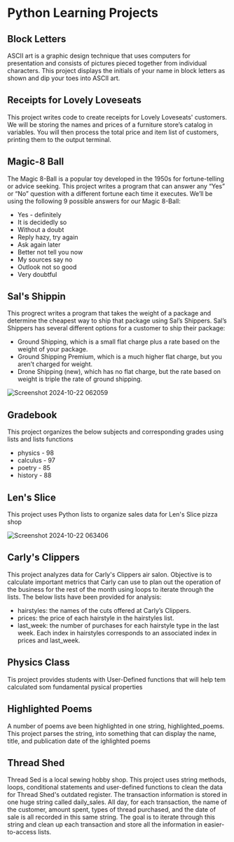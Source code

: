 # **Python Learning Projects**

## **Block Letters**
ASCII art is a graphic design technique that uses computers for presentation and consists of pictures pieced together from individual characters. This project displays the initials of your name in block letters as shown and dip your toes into ASCII art.

## **Receipts for Lovely Loveseats**
This project writes code to create receipts for Lovely Loveseats' customers. We will be storing the names and prices of a furniture store’s catalog in variables. You will then process the total price and item list of customers, printing them to the output terminal.

## **Magic-8 Ball**
The Magic 8-Ball is a popular toy developed in the 1950s for fortune-telling or advice seeking. This project writes a program that can answer any “Yes” or “No” question with a different fortune each time it executes.
We’ll be using the following 9 possible answers for our Magic 8-Ball:
* Yes - definitely
* It is decidedly so
* Without a doubt
* Reply hazy, try again
* Ask again later
* Better not tell you now
* My sources say no
* Outlook not so good
* Very doubtful

## **Sal's Shippin**
This progrect writes a program that takes the weight of a package and determine the cheapest way to ship that package using Sal’s Shippers.
Sal’s Shippers has several different options for a customer to ship their package:
* Ground Shipping, which is a small flat charge plus a rate based on the weight of your package.
* Ground Shipping Premium, which is a much higher flat charge, but you aren’t charged for weight.
* Drone Shipping (new), which has no flat charge, but the rate based on weight is triple the rate of ground shipping.

![Screenshot 2024-10-22 062059](https://github.com/user-attachments/assets/1bf7f493-ddc3-4f16-8bfa-9120de164924)

## **Gradebook**
This project organizes the below subjects and corresponding grades using lists and lists functions
* physics - 98
* calculus - 97
* poetry - 85
* history - 88

## **Len's Slice**
This project uses Python lists to organize sales data for Len's Slice pizza shop

![Screenshot 2024-10-22 063406](https://github.com/user-attachments/assets/5e5e6368-d9bc-45ee-8d76-1829910517f0)


## **Carly's Clippers**
This project analyzes data for Carly's Clippers air salon. Objective is to calculate important metrics that Carly can use to plan out the operation of the business for the rest of the month using loops to iterate through the lists. The below lists have been provided for analysis: 
* hairstyles: the names of the cuts offered at Carly’s Clippers.
* prices: the price of each hairstyle in the hairstyles list.
* last_week: the number of purchases for each hairstyle type in the last week.
Each index in hairstyles corresponds to an associated index in prices and last_week.

## **Physics Class**
Tis project provides students with User-Defined functions that will help tem calculated som fundamental pysical properties

## **Highlighted Poems**
A number of poems ave been highlighted in one string, highlighted_poems. This project parses the string, into something that can display the name, title, and publication date of the ighlighted poems

## **Thread Shed**
Thread Sed is a local sewing hobby shop. This project uses string methods, loops, conditional statements and  user-defined functions to clean the data for Thread Shed's outdated register. The transaction information is stored in one huge string called daily_sales. All day, for each transaction, the name of the customer, amount spent, types of thread purchased, and the date of sale is all recorded in this same string. The goal is to iterate through this string and clean up each transaction and store all the information in easier-to-access lists.
